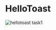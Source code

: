 # HelloToast
![hellotoast task1](https://user-images.githubusercontent.com/81640447/145956641-d6a5273a-9eae-41f9-ba5d-282dade8cdc1.gif)

